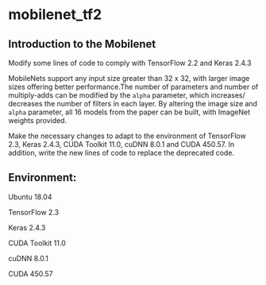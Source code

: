 # mobilenet_tf2

## Introduction to the Mobilenet
Modify some lines of code to comply with TensorFlow 2.2 and Keras 2.4.3 

MobileNets support any input size greater than 32 x 32, with larger image 
sizes offering better performance.The number of parameters and number of 
multiply-adds can be modified by the `alpha` parameter, which increases/
decreases the number of filters in each layer. By altering the image size 
and `alpha` parameter, all 16 models from the paper can be built, with 
ImageNet weights provided.

Make the necessary changes to adapt to the environment of TensorFlow 2.3, 
Keras 2.4.3, CUDA Toolkit 11.0, cuDNN 8.0.1 and CUDA 450.57. In addition, 
write the new lines of code to replace the deprecated code.  

## Environment: 

Ubuntu 18.04 

TensorFlow 2.3

Keras 2.4.3

CUDA Toolkit 11.0 

cuDNN 8.0.1

CUDA 450.57
